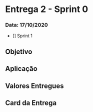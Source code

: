 # Entrega 2 - Sprint 0

### Data: 17/10/2020
- [] Sprint 1


## Objetivo



## Aplicação




## Valores Entregues



## Card da Entrega




